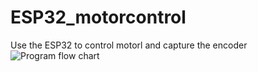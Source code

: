 # ESP32_motorcontrol
Use the ESP32 to control motorl and capture the encoder
![Program flow chart](https://user-images.githubusercontent.com/44690800/230712001-8c42120b-198b-4d09-a376-8de4da209ac9.jpg)
